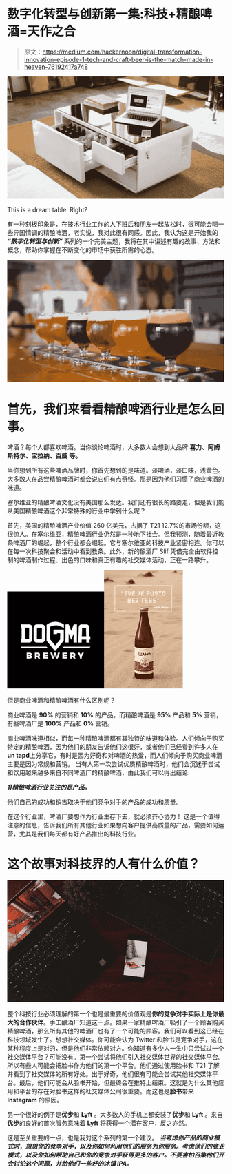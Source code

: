 # 数字化转型与创新第一集:科技+精酿啤酒=天作之合

> 原文：<https://medium.com/hackernoon/digital-transformation-innovation-episode-1-tech-and-craft-beer-is-the-match-made-in-heaven-76192417a748>

![](img/cbf46a5ba9b710874e13502d6c671de8.png)

This is a dream table. Right?

有一种刻板印象是，在技术行业工作的人下班后和朋友一起放松时，很可能会喝一些异国情调的精酿啤酒，老实说，我对此很有同感。因此，我认为这是开始我的 ***“数字化转型与创新”*** 系列的一个完美主题，我将在其中讲述有趣的故事、方法和概念，帮助你掌握在不断变化的市场中获胜所需的心态。

![](img/53bce93558d0b79f72a358885b82e554.png)

# 首先，我们来看看精酿啤酒行业是怎么回事。

啤酒？每个人都喜欢啤酒。当你谈论啤酒时，大多数人会想到大品牌:**喜力、阿姆斯特尔、宝拉纳、百威** **等。**

当你想到所有这些啤酒品牌时，你首先想到的是味道。淡啤酒，淡口味，浅黄色。大多数人在品尝精酿啤酒时都会说它们有点奇怪。那是因为他们习惯了商业啤酒的味道。

塞尔维亚的精酿啤酒文化没有美国那么发达。我们还有很长的路要走，但是我们能从美国精酿啤酒这个非常特殊的行业中学到什么呢？

首先，美国的精酿啤酒产业价值 260 亿美元，占据了 T21 12.7%的市场份额，这很惊人。在塞尔维亚，精酿啤酒行业仍然是一种地下社会。但我预测，随着最近教条啤酒厂的崛起，整个行业都会崛起。它与塞尔维亚的科技产业紧密相连。你可以在每一次科技聚会和活动中看到教条。此外，新的酿酒厂 Slif 凭借完全由软件控制的啤酒制作过程、出色的口味和真正有趣的社交媒体活动，正在一路攀升。

![](img/0dfdbe01fb78947678a05be362ee9eab.png)![](img/5d8597b375dbbee9c32f4e1997b32f23.png)

但是商业啤酒和精酿啤酒有什么区别呢？

商业啤酒是 **90%** 的营销和 **10%** 的产品。而精酿啤酒是 **95%** 产品和 **5%** 营销，有些啤酒厂是 **100%** 产品和 **0%** 营销。

商业啤酒味道相似，而每一种精酿啤酒都有其独特的味道和体验。人们倾向于购买特定的精酿啤酒，因为他们的朋友告诉他们这很好，或者他们已经看到许多人在**un tapd**上分享它，有时是因为好奇和对啤酒的热爱，而人们倾向于购买商业啤酒主要是因为常规和营销。
当有人第一次尝试优质精酿啤酒时，他们会沉迷于尝试和饮用越来越多来自不同啤酒厂的精酿啤酒，由此我们可以得出结论:

***1)精酿啤酒行业关注的是产品。***

他们自己的成功和销售取决于他们竞争对手的产品的成功和质量。

在这个行业里，啤酒厂要想作为行业生存下去，就必须齐心协力！
这是一个值得注意的信息，告诉我们所有其他行业如果想向客户提供高质量的产品，需要如何运营，尤其是我们每天都有好产品推出的科技行业。

# 这个故事对科技界的人有什么价值？

![](img/bcaa3128fe4f86e021f06b48c587b50a.png)

整个科技行业必须理解的第一个也是最重要的价值观是**你的竞争对手实际上是你最大的合作伙伴**。手工酿酒厂知道这一点。如果一家精酿啤酒厂吸引了一个顾客购买精酿啤酒，那么所有其他的啤酒厂也有了一个可能的顾客。我们可以看到这已经在科技领域发生了。想想社交媒体。你可能会认为 Twitter 和脸书是竞争对手，这在某种程度上是对的，但是他们非常依赖对方。你知道有多少人一生中只尝试过一个社交媒体平台？可能没有。第一个尝试将他们引入社交媒体世界的社交媒体平台。所以有些人可能会把脸书作为他们的第一个平台。他们通过使用脸书和 T21 了解并看到了社交媒体的所有好处。出于好奇，他们很有可能会尝试其他社交媒体平台。最后，他们可能会从脸书开始，但最终会在推特上结束。这就是为什么其他应用和平台的存在对脸书这样的社交媒体公司很重要。而这也是**脸书**带来 **Instagram** 的原因。

另一个很好的例子是**优步**和 **Lyft** 。大多数人的手机上都安装了**优步**和 **Lyft** 。来自**优步**的良好的首次服务意味着 **Lyft** 将获得一个潜在客户，反之亦然。

这是至关重要的一点，也是我对这个系列的第一个建议。 ***当考虑你产品的商业模式时，想想你的竞争对手，以及你如何利用他们的服务为你服务。考虑他们的商业模式，以及你如何帮助自己和你的竞争对手获得更多的客户。不要害怕召集他们开会讨论这个问题，并给他们一些好的冰镇 IPA。***